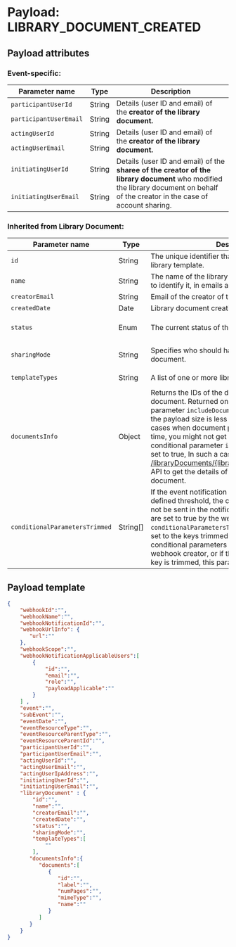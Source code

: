 # Payload: LIBRARY_DOCUMENT_CREATED

## Payload attributes

### Event-specific:

<table>
  <thead>
    <tr>
      <th>Parameter name</th>
      <th>Type</th>
      <th>Description</th>
    </tr>
  </thead>
  <tbody>
    <tr>
      <td><code>participantUserId</code></td>
      <td>String</td>
      <td rowspan="2">Details (user ID and email) of the <strong>creator of the library document.</strong></td>
    </tr>
    <tr>
      <td><code>participantUserEmail</code></td>
      <td>String</td>
    </tr>
    <tr>
      <td><code>actingUserId</code></td>
      <td>String</td>
      <td rowspan="2">Details (user ID and email) of the <strong>creator of the library document.</strong></td>
    </tr>
    <tr>
      <td><code>actingUserEmail</code></td>
      <td>String</td>
    </tr>
    <tr>
      <td><code>initiatingUserId</code></td>
      <td>String</td>
      <td rowspan="2">Details (user ID and email) of the <strong>sharee of the creator of the library document</strong> who modified the library document on behalf of the creator in the case of account sharing.</td>
    </tr>
    <tr>
      <td><code>initiatingUserEmail</code></td>
      <td>String</td>
    </tr>
  </tbody>
</table>
	
### Inherited from Library Document:
	
| Parameter name | Type | Description | Possible enums |
|---|---|---|---|
| `id` | String | The unique identifier that is used to refer to the library template. |   |
| `name` | String | The name of the library template that will be used to identify it, in emails and on the website. |   |
| `creatorEmail` | String | Email of the creator of the library document. |   |
| `createdDate` | Date | Library document creation date. |   |
| `status` | Enum | The current status of the library document. | `AUTHORING`, `ACTIVE`, or `REMOVED` |
| `sharingMode` | String | Specifies who should have access to this library document. | `USER`, `GROUP`, `ACCOUNT`, or `GLOBAL` |
| `templateTypes` | String | A list of one or more library template types. | `DOCUMENT` or `FORM_FIELD_LAYER` |
| `documentsInfo` | Object | Returns the IDs of the documents of a library document. Returned only if the conditional parameter `includeDocumentsInfo` is set to true and the payload size is less than the threshold. In some cases when document processing takes a lot of time, you might not get documentsInfo even if the conditional parameter `includeDocumentsInfo` was set to true, In such a case, try calling the v6 [GET /libraryDocuments/{libraryDocumentId}/documents](https://secure.echosign.com/public/docs/restapi/v6#!/libraryDocuments/getLibraryDocumentInfo) API to get the details of the documents of a library document. |
| `conditionalParametersTrimmed` | String[] | If the event notification payload size exceeds the defined threshold, the conditional parameters will not be sent in the notification request, even if they are set to true by the webhook creator. The `conditionalParametersTrimmed` parameter will be set to the keys trimmed in this case. If no conditional parameters are specified by the webhook creator, or if they are specified, but no key is trimmed, this parameter will not be returned. |

## Payload template

```json
{  
    "webhookId":"",
    "webhookName":"",
    "webhookNotificationId":"",
    "webhookUrlInfo": {  
       "url":""
    },
    "webhookScope":"",
    "webhookNotificationApplicableUsers":[  
        {  
            "id":"",
            "email":"",
            "role":"",
            "payloadApplicable":""
        }
    ] ,
    "event":"",
    "subEvent":"",
    "eventDate":"",
    "eventResourceType":"",
    "eventResourceParentType":"",
    "eventResourceParentId":"",
    "participantUserId":"",
    "participantUserEmail":"",
    "actingUserId":"",
    "actingUserEmail":"",
    "actingUserIpAddress":"",
    "initiatingUserId":"",
    "initiatingUserEmail":"",
    "libraryDocument" : {  
        "id":"",
        "name":"",
        "creatorEmail":"",
        "createdDate":"",
        "status":"",
        "sharingMode":"",
        "templateTypes":[  
            ""
        ],
       "documentsInfo":{  
          "documents":[  
             {  
                "id":"",
                "label":"",
                "numPages":"",
                "mimeType":"",
                "name":""
             }
          ]
       }
    }
}
```